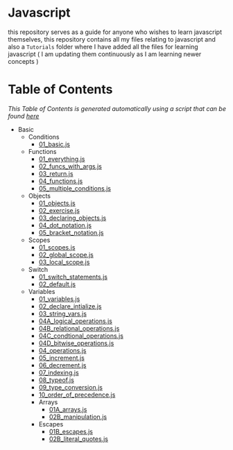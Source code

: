 # Javascript

this repository serves as a guide for anyone who wishes to learn javascript themselves, this repository contains all my files relating to javascript and also a `Tutorials` folder where I have added all the files for learning javascript ( I am updating them continuously as I am learning newer concepts )

# Table of Contents
*This Table of Contents is generated automatically using a script that can be found [here](generate_toc.js)*
<!--TOC_START-->
- Basic
  - Conditions
      - [01_basic.js](Tutorials/Tutorials/Basic/conditions/01_basic.js)
  - Functions
      - [01_everything.js](Tutorials/Tutorials/Basic/functions/01_everything.js)
      - [02_funcs_with_args.js](Tutorials/Tutorials/Basic/functions/02_funcs_with_args.js)
      - [03_return.js](Tutorials/Tutorials/Basic/functions/03_return.js)
      - [04_functions.js](Tutorials/Tutorials/Basic/functions/04_functions.js)
      - [05_multiple_conditions.js](Tutorials/Tutorials/Basic/functions/05_multiple_conditions.js)
  - Objects
      - [01_objects.js](Tutorials/Tutorials/Basic/objects/01_objects.js)
      - [02_exercise.js](Tutorials/Tutorials/Basic/objects/02_exercise.js)
      - [03_declaring_objects.js](Tutorials/Tutorials/Basic/objects/03_declaring_objects.js)
      - [04_dot_notation.js](Tutorials/Tutorials/Basic/objects/04_dot_notation.js)
      - [05_bracket_notation.js](Tutorials/Tutorials/Basic/objects/05_bracket_notation.js)
  - Scopes
      - [01_scopes.js](Tutorials/Tutorials/Basic/scopes/01_scopes.js)
      - [02_global_scope.js](Tutorials/Tutorials/Basic/scopes/02_global_scope.js)
      - [03_local_scope.js](Tutorials/Tutorials/Basic/scopes/03_local_scope.js)
  - Switch
      - [01_switch_statements.js](Tutorials/Tutorials/Basic/switch/01_switch_statements.js)
      - [02_default.js](Tutorials/Tutorials/Basic/switch/02_default.js)
  - Variables
      - [01_variables.js](Tutorials/Tutorials/Basic/variables/01_variables.js)
      - [02_declare_intialize.js](Tutorials/Tutorials/Basic/variables/02_declare_intialize.js)
      - [03_string_vars.js](Tutorials/Tutorials/Basic/variables/03_string_vars.js)
      - [04A_logical_operations.js](Tutorials/Tutorials/Basic/variables/04A_logical_operations.js)
      - [04B_relational_operations.js](Tutorials/Tutorials/Basic/variables/04B_relational_operations.js)
      - [04C_condtional_operations.js](Tutorials/Tutorials/Basic/variables/04C_condtional_operations.js)
      - [04D_bitwise_operations.js](Tutorials/Tutorials/Basic/variables/04D_bitwise_operations.js)
      - [04_operations.js](Tutorials/Tutorials/Basic/variables/04_operations.js)
      - [05_increment.js](Tutorials/Tutorials/Basic/variables/05_increment.js)
      - [06_decrement.js](Tutorials/Tutorials/Basic/variables/06_decrement.js)
      - [07_indexing.js](Tutorials/Tutorials/Basic/variables/07_indexing.js)
      - [08_typeof.js](Tutorials/Tutorials/Basic/variables/08_typeof.js)
      - [09_type_conversion.js](Tutorials/Tutorials/Basic/variables/09_type_conversion.js)
      - [10_order_of_precedence.js](Tutorials/Tutorials/Basic/variables/10_order_of_precedence.js)
    - Arrays
        - [01A_arrays.js](Tutorials/Tutorials/Basic/variables/Arrays/01A_arrays.js)
        - [02B_manipulation.js](Tutorials/Tutorials/Basic/variables/Arrays/02B_manipulation.js)
    - Escapes
        - [01B_escapes.js](Tutorials/Tutorials/Basic/variables/Escapes/01B_escapes.js)
        - [02B_literal_quotes.js](Tutorials/Tutorials/Basic/variables/Escapes/02B_literal_quotes.js)
<!--TOC_END-->



